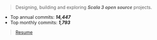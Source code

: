 >Designing, building and exploring ***Scala 3 open source*** projects.

<!-- ![Stats](https://github-readme-stats.vercel.app/api?username=objektwerks&show_icons=true&hide_border=true) -->

* Top annual commits:  ***14,447***
* Top monthly commits: ***1,793***

>[Resume](https://github.com/objektwerks/resume)
